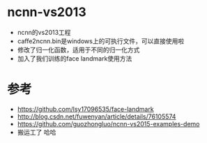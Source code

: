 # ncnn-vs2013
- ncnn的vs2013工程
- caffe2ncnn.bin是windows上的可执行文件，可以直接使用啦
- 修改了归一化函数，适用于不同的归一化方式
- 加入了我们训练的face landmark使用方法
# 参考
- https://github.com/lsy17096535/face-landmark
- http://blog.csdn.net/fuwenyan/article/details/76105574
- https://github.com/guozhongluo/ncnn-vs2015-examples-demo
- 搬运工了 哈哈
